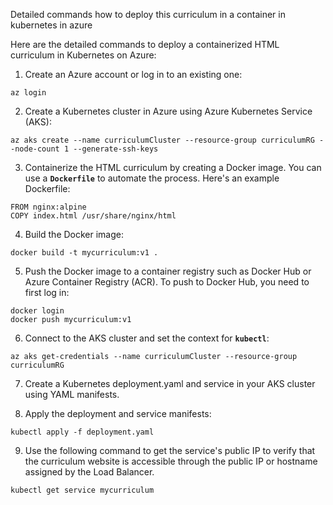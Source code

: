 Detailed commands how to deploy this curriculum in a container in kubernetes in azure

Here are the detailed commands to deploy a containerized HTML curriculum in Kubernetes on Azure:

1. Create an Azure account or log in to an existing one:

```
az login
```

2. Create a Kubernetes cluster in Azure using Azure Kubernetes Service (AKS):

```
az aks create --name curriculumCluster --resource-group curriculumRG --node-count 1 --generate-ssh-keys
```

3. Containerize the HTML curriculum by creating a Docker image. You can use a **`Dockerfile`** to automate the process. Here's an example Dockerfile:

```
FROM nginx:alpine
COPY index.html /usr/share/nginx/html
```

4. Build the Docker image:

```
docker build -t mycurriculum:v1 .
```

5. Push the Docker image to a container registry such as Docker Hub or Azure Container Registry (ACR). To push to Docker Hub, you need to first log in:

```
docker login
docker push mycurriculum:v1
```

6. Connect to the AKS cluster and set the context for **`kubectl`**:

```
az aks get-credentials --name curriculumCluster --resource-group curriculumRG
```

7. Create a Kubernetes deployment.yaml and service in your AKS cluster using YAML manifests. 

8. Apply the deployment and service manifests:

```
kubectl apply -f deployment.yaml
```

9. Use the following command to get the service's public IP to verify that the curriculum website is accessible through the public IP or hostname assigned by the Load Balancer. 

```
kubectl get service mycurriculum
```
